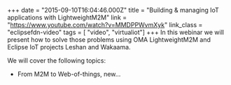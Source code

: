 +++
date = "2015-09-10T16:04:46.000Z"
title = "Building & managing IoT applications with LightweightM2M"
link = "https://www.youtube.com/watch?v=MMDPPWvmXyk"
link_class  = "eclipsefdn-video"
tags = [ "video", "virtualiot"]
+++
In this webinar we will present how to solve those problems using OMA LightweightM2M and Eclipse IoT projects Leshan and Wakaama.

We will cover the following topics:

* From M2M to Web-of-things, new…